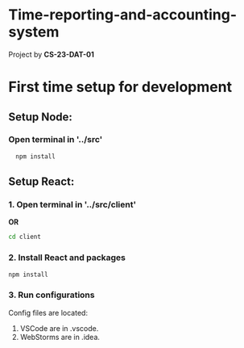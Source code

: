 # Time-reporting-and-accounting-system
Project by **CS-23-DAT-01**

# First time setup for development
## Setup Node:
### Open terminal in '../src'
```bash
  npm install
```
## Setup React:
### 1. Open terminal in '../src/client' 
**OR**

```bash
cd client 
```
### 2. Install React and packages
```bash
npm install
```

### 3. Run configurations
Config files are located:
1. VSCode are in .vscode.
2. WebStorms are in .idea.
